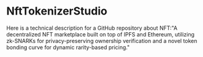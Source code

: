 # NftTokenizerStudio
Here is a technical description for a GitHub repository about NFT:"A decentralized NFT marketplace built on top of IPFS and Ethereum, utilizing zk-SNARKs for privacy-preserving ownership verification and a novel token bonding curve for dynamic rarity-based pricing."
